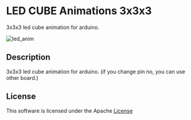 # LED CUBE Animations 3x3x3

3x3x3 led cube animation for arduino.

![led_anim](https://user-images.githubusercontent.com/93278577/188685166-46b51493-fd0e-4baf-9855-683ebb832651.gif)

## Description

3x3x3 led cube animation for arduino.
(if you change pin no, you can use other board.)

## License

This software is licensed under the Apache [License](./LICENSE)

